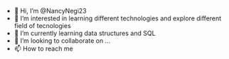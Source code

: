 - 👋 Hi, I’m @NancyNegi23
- 👀 I’m interested in learning different technologies and explore different field of tecnologies 
- 🌱 I’m currently learning data structures and SQL
- 💞️ I’m looking to collaborate on ...
- 📫 How to reach me 

<!---
NancyNegi23/NancyNegi23 is a ✨ special ✨ repository because its `README.md` (this file) appears on your GitHub profile.
You can click the Preview link to take a look at your changes.
--->
